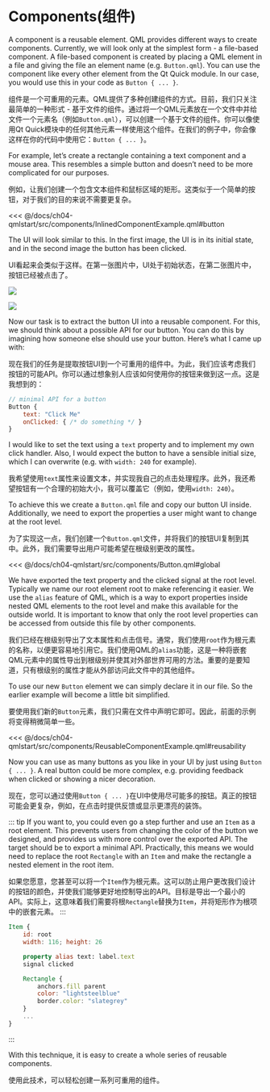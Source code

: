 # Components(组件)

A component is a reusable element. QML provides different ways to create components. Currently, we will look only at the simplest form - a file-based component. A file-based component is created by placing a QML element in a file and giving the file an element name (e.g. `Button.qml`). You can use the component like every other element from the Qt Quick module. In our case, you would use this in your code as `Button { ... }`.

组件是一个可重用的元素。QML提供了多种创建组件的方式。目前，我们只关注最简单的一种形式 - 基于文件的组件。通过将一个QML元素放在一个文件中并给文件一个元素名（例如`Button.qml`），可以创建一个基于文件的组件。你可以像使用Qt Quick模块中的任何其他元素一样使用这个组件。在我们的例子中，你会像这样在你的代码中使用它：`Button { ... }`。

For example, let’s create a rectangle containing a text component and a mouse area. This resembles a simple button and doesn’t need to be more complicated for our purposes.

例如，让我们创建一个包含文本组件和鼠标区域的矩形。这类似于一个简单的按钮，对于我们的目的来说不需要更复杂。

<<< @/docs/ch04-qmlstart/src/components/InlinedComponentExample.qml#button

The UI will look similar to this. In the first image, the UI is in its initial state, and in the second image the button has been clicked.

UI看起来会类似于这样。在第一张图片中，UI处于初始状态，在第二张图片中，按钮已经被点击了。

![](./assets/button_waiting.png)

![](./assets/button_clicked.png)


Now our task is to extract the button UI into a reusable component. For this, we should think about a possible API for our button. You can do this by imagining how someone else should use your button. Here’s what I came up with:

现在我们的任务是提取按钮UI到一个可重用的组件中。为此，我们应该考虑我们按钮的可能API。你可以通过想象别人应该如何使用你的按钮来做到这一点。这是我想到的：

```qml
// minimal API for a button
Button {
    text: "Click Me"
    onClicked: { /* do something */ }
}
```

I would like to set the text using a `text` property and to implement my own click handler. Also, I would expect the button to have a sensible initial size, which I can overwrite (e.g. with `width: 240` for example).

我希望使用`text`属性来设置文本，并实现我自己的点击处理程序。此外，我还希望按钮有一个合理的初始大小，我可以覆盖它（例如，使用`width: 240`）。


To achieve this we create a `Button.qml` file and copy our button UI inside. Additionally, we need to export the properties a user might want to change at the root level.

为了实现这一点，我们创建一个`Button.qml`文件，并将我们的按钮UI复制到其中。此外，我们需要导出用户可能希望在根级别更改的属性。

<<< @/docs/ch04-qmlstart/src/components/Button.qml#global

We have exported the text property and the clicked signal at the root level. Typically we name our root element root to make referencing it easier. We use the `alias` feature of QML, which is a way to export properties inside nested QML elements to the root level and make this available for the outside world. It is important to know that only the root level properties can be accessed from outside this file by other components.

我们已经在根级别导出了文本属性和点击信号。通常，我们使用`root`作为根元素的名称，以便更容易地引用它。我们使用QML的`alias`功能，这是一种将嵌套QML元素中的属性导出到根级别并使其对外部世界可用的方法。重要的是要知道，只有根级别的属性才能从外部访问此文件中的其他组件。

To use our new `Button` element we can simply declare it in our file. So the earlier example will become a little bit simplified.

要使用我们新的`Button`元素，我们只需在文件中声明它即可。因此，前面的示例将变得稍微简单一些。

<<< @/docs/ch04-qmlstart/src/components/ReusableComponentExample.qml#reusability

Now you can use as many buttons as you like in your UI by just using `Button { ... }`. A real button could be more complex, e.g. providing feedback when clicked or showing a nicer decoration.

现在，您可以通过使用`Button { ... }`在UI中使用尽可能多的按钮。真正的按钮可能会更复杂，例如，在点击时提供反馈或显示更漂亮的装饰。

::: tip
If you want to, you could even go a step further and use an `Item` as a root element. This prevents users from changing the color of the button we designed, and provides us with more control over the exported API. The target should be to export a minimal API. Practically, this means we would need to replace the root `Rectangle` with an `Item` and make the rectangle a nested element in the root item.

如果您愿意，您甚至可以将一个`Item`作为根元素。这可以防止用户更改我们设计的按钮的颜色，并使我们能够更好地控制导出的API。目标是导出一个最小的API。实际上，这意味着我们需要将根`Rectangle`替换为`Item`，并将矩形作为根项中的嵌套元素。
:::

```qml
Item {
    id: root
    width: 116; height: 26

    property alias text: label.text
    signal clicked

    Rectangle {
        anchors.fill parent
        color: "lightsteelblue"
        border.color: "slategrey"
    }
    ...
}
```
:::

With this technique, it is easy to create a whole series of reusable components.

使用此技术，可以轻松创建一系列可重用的组件。

